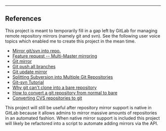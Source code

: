 ---
## References

This project is meant to temporarily fill in a gap left by GitLab for managing
remote repository mirrors (namely git and svn).  See the following user voice
topics which enabled me to create this project in the mean time.

* [Mirror git/svn into repo.][3]
* [Feature request -- Multi-Master mirroring][4]
* [Git mirror][5]
* [Git push all branches][6]
* [Git update mirror][7]
* [Splitting Subversion into Multiple Git Repositories][8]
* [Git-svn Tutorial][9]
* [Why git can't clone into a bare repository][10]
* [How to convert a git repository from normal to bare][11]
* [Converting CVS repositories to git][12]

This project will still be useful after repository mirror support is native in
GitLab because it allows admins to mirror massive amounts of repositories in an
automated fashion.  When native mirror support is included this project will
likely be refactored into a script to automate adding mirrors via the API.

[3]: http://feedback.gitlab.com/forums/176466-general/suggestions/4286666-mirror-git-svn-into-repo-
[4]: http://feedback.gitlab.com/forums/176466-general/suggestions/3697598-feature-request-multi-master-mirroring
[5]: http://stackoverflow.com/questions/2756747/mirror-a-git-repository-by-pulling
[6]: http://stackoverflow.com/questions/1914579/set-up-git-to-pull-and-push-all-branches
[7]: https://github.com/ndechesne/git-mirror/blob/master/git-mirror
[8]: http://daneomatic.com/2010/11/01/svn-to-multiple-git-repos/
[9]: http://trac.parrot.org/parrot/wiki/git-svn-tutorial
[10]: http://stackoverflow.com/questions/12544318/why-git-svn-cannot-clone-a-bare-repo
[11]: http://stackoverflow.com/questions/2199897/how-to-convert-a-git-repository-from-normal-to-bare
[12]: http://stackoverflow.com/questions/7344941/converting-cvs-repositories-to-git

